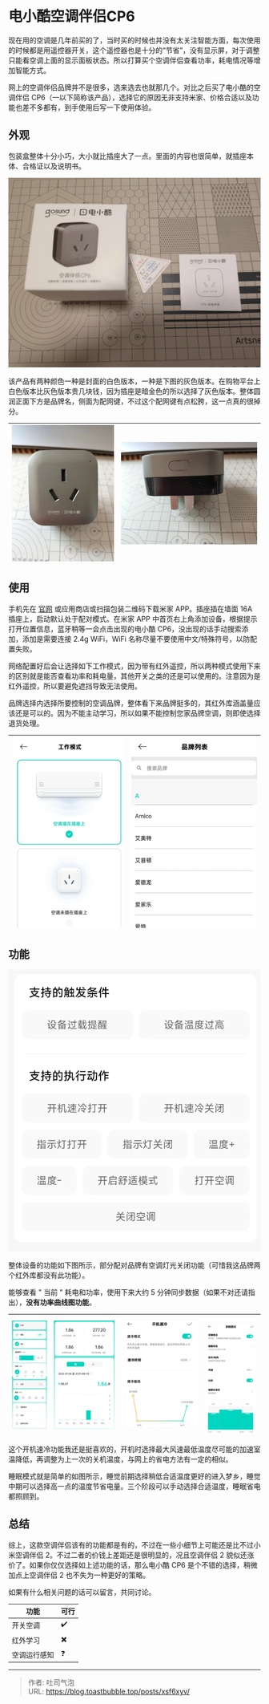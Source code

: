# 电小酷空调伴侣CP6


<!--more-->


现在用的空调是几年前买的了，当时买的时候也并没有太关注智能方面，每次使用的时候都是用遥控器开关，这个遥控器也是十分的“节省”，没有显示屏，对于调整只能看空调上面的显示面板状态。所以打算买个空调伴侣查看功率，耗电情况等增加智能方式。

网上的空调伴侣品牌并不是很多，选来选去也就那几个。对比之后买了电小酷的空调伴侣 CP6（一以下简称该产品），选择它的原因无非支持米家、价格合适以及功能也差不多都有，到手使用后写一下使用体验。

## 外观

包装盒整体十分小巧，大小就比插座大了一点。里面的内容也很简单，就插座本体、合格证以及说明书。

![包装及内容](./images/index-1754059633198.webp "包装及内容")


该产品有两种颜色一种是封面的白色版本，一种是下图的灰色版本。在购物平台上白色版本比灰色版本贵几块钱，因为插座是暗金色的所以选择了灰色版本。整体圆润正面下方是品牌名，侧面为配网键，不过这个配网键有点松胯，这一点真的很掉分。


| ![插座正面](./images/index-1754059341728.webp "插座正面") | ![配网键](./images/index-1754059769402.webp "配网键") |
| ------------------------------------------------- | ----------------------------------------------- |

## 使用

手机先在 [官网](https://home.mi.com/) 或应用商店或扫描包装二维码下载米家 APP。插座插在墙面 16A 插座上，启动默认处于配对模式。在米家 APP 中首页右上角添加设备，根据提示打开位置信息，蓝牙稍等一会点击出现的电小酷 CP6，没出现的话手动搜索添加，添加是需要连接 2.4g WiFi，WiFi 名称尽量不要使用中文/特殊符号，以防配置失败。

网络配置好后会让选择如下工作模式，因为带有红外遥控，所以两种模式使用下来的区别就是能否查看功率和耗电量，其他开关之类的还是可以使用的。注意因为是红外遥控，所以要避免遮挡导致无法使用。

品牌选择内选择所要控制的空调品牌，整体看下来品牌挺多的，其红外库涵盖量应该还是可以的。因为不能主动学习，所以如果不能控制您家品牌空调，则即使选择退货处理。

| ![工作模式](./images/index-1754061018431.webp "工作模式") | ![品牌选择](./images/index-1754061018428.webp "品牌选择") |
| ------------------------------------------------- | ------------------------------------------------- |

## 功能

![设备智能化动作](./images/index-1754062049504.webp "设备智能化动作")

整体设备的功能如下图所示，部分配对品牌有空调灯光关闭功能（可惜我这品牌两个红外库都没有此功能）。

能够查看 " 当前 " 耗电和功率，使用下来大约 5 分钟同步数据（如果不对还请指出），**没有功率曲线图功能**。

| ![功能总览](./images/index-1754061722529.webp "功能总览") | ![耗电/功率](./images/index-1754061856776.webp "耗电/功率") | ![开机速冷](./images/index-1754062121998.webp "开机速冷") | <br>![睡眠模式](./images/index-1754062128260.webp "睡眠模式") |
| ------------------------------------------------- | --------------------------------------------------- | ------------------------------------------------- | ----------------------------------------------------- |

这个开机速冷功能我还是挺喜欢的，开机时选择最大风速最低温度尽可能的加速室温降低，再调整为上一次的关机温度，与网上的省电方法有一定的相似。

睡眠模式就是简单的如图所示，睡觉前期选择稍低合适温度更好的进入梦乡，睡觉中期可以选择高一点的温度节省电量。三个阶段可以手动选择合适温度，睡眠省电都照顾到。

## 总结

综上，这款空调伴侣该有的功能都是有的，不过在一些小细节上可能还是比不过小米空调伴侣 2。不过二者的价钱上差距还是很明显的，况且空调伴侣 2 貌似还涨价了。如果你仅仅选择如上述功能的话，那么电小酷 CP6 是个不错的选择，稍微加点上空调伴侣 2 也不失为一种更好的策略。

如果有什么相关问题的话可以留言，共同讨论。


| 功能     | 可行  |
| ------ | --- |
| 开关空调   | ✔️  |
| 红外学习   | ✖️  |
| 空调运行感知 | ❓   |


---

> 作者: 吐司气泡  
> URL: https://blog.toastbubble.top/posts/xsf6xyv/  

